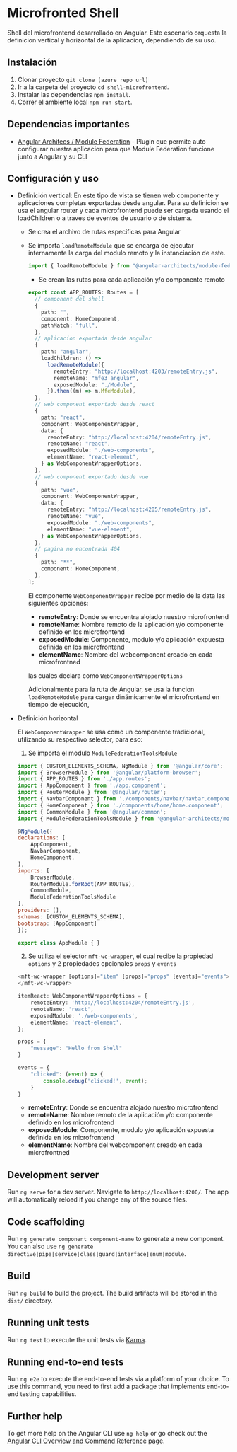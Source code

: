 # Microfronted Shell

Shell del microfrontend desarrollado en Angular.
Este escenario orquesta la definicion vertical y horizontal de la aplicacion, dependiendo de su uso.

## Instalación

1. Clonar proyecto `git clone [azure repo url]`
2. Ir a la carpeta del proyecto `cd shell-microfrontend`.
3. Instalar las dependencias `npm install`.
4. Correr el ambiente local `npm run start`.

## Dependencias importantes

- [Angular Architecs / Module Federation](https://www.npmjs.com/package/@angular-architects/module-federation) - Plugin que permite auto configurar nuestra aplicacion para que Module Federation funcione junto a Angular y su CLI

## Configuración y uso

- Definición vertical: En este tipo de vista se tienen web componente y aplicaciones completas exportadas desde angular. Para su definicion se usa el angular router y cada microfrontend puede ser cargada usando el loadChildren o a traves de eventos de usuario o de sistema.

  - Se crea el archivo de rutas especificas para Angular
  - Se importa `loadRemoteModule` que se encarga de ejecutar internamente la carga del modulo remoto y la instanciación de este.

    ```ts
    import { loadRemoteModule } from "@angular-architects/module-federation";
    ```

    - Se crean las rutas para cada aplicación y/o componente remoto

    ```ts
    export const APP_ROUTES: Routes = [
      // component del shell
      {
        path: "",
        component: HomeComponent,
        pathMatch: "full",
      },
      // aplicacion exportada desde angular
      {
        path: "angular",
        loadChildren: () =>
          loadRemoteModule({
            remoteEntry: "http://localhost:4203/remoteEntry.js",
            remoteName: "mfe3_angular",
            exposedModule: "./Module",
          }).then((m) => m.MfeModule),
      },
      // web component exportado desde react
      {
        path: "react",
        component: WebComponentWrapper,
        data: {
          remoteEntry: "http://localhost:4204/remoteEntry.js",
          remoteName: "react",
          exposedModule: "./web-components",
          elementName: "react-element",
        } as WebComponentWrapperOptions,
      },
      // web component exportado desde vue
      {
        path: "vue",
        component: WebComponentWrapper,
        data: {
          remoteEntry: "http://localhost:4205/remoteEntry.js",
          remoteName: "vue",
          exposedModule: "./web-components",
          elementName: "vue-element",
        } as WebComponentWrapperOptions,
      },
      // pagina no encontrada 404
      {
        path: "**",
        component: HomeComponent,
      },
    ];
    ```

    El componente `WebComponentWrapper` recibe por medio de la data las siguientes opciones:

    - **remoteEntry**: Donde se encuentra alojado nuestro microfrontend
    - **remoteName**: Nombre remoto de la aplicación y/o componente definido en los microfrontend
    - **exposedModule**: Componente, modulo y/o aplicación expuesta definida en los microfrontend
    - **elementName**: Nombre del webcomponent creado en cada microfrontned

    las cuales declara como `WebComponentWrapperOptions`

    Adicionalmente para la ruta de Angular, se usa la funcion `loadRemoteModule` para cargar dinámicamente el microfrontend en tiempo de ejecución,

- Definición horizontal

  El `WebComponentWrapper` se usa como un componente tradicional, utilizando su respectivo selector, para eso:

  1. Se importa el modulo `ModuleFederationToolsModule`

  ```js
  import { CUSTOM_ELEMENTS_SCHEMA, NgModule } from '@angular/core';
  import { BrowserModule } from '@angular/platform-browser';
  import { APP_ROUTES } from './app.routes';
  import { AppComponent } from './app.component';
  import { RouterModule } from '@angular/router';
  import { NavbarComponent } from './components/navbar/navbar.component';
  import { HomeComponent } from './components/home/home.component';
  import { CommonModule } from '@angular/common';
  import { ModuleFederationToolsModule } from '@angular-architects/module-federation-tools';

  @NgModule({
  declarations: [
      AppComponent,
      NavbarComponent,
      HomeComponent,
  ],
  imports: [
      BrowserModule,
      RouterModule.forRoot(APP_ROUTES),
      CommonModule,
      ModuleFederationToolsModule
  ],
  providers: [],
  schemas: [CUSTOM_ELEMENTS_SCHEMA],
  bootstrap: [AppComponent]
  });

  export class AppModule { }

  ```

  2. Se utiliza el selector `mft-wc-wrapper`, el cual recibe la propiedad `options` y 2 propiedades opcionales `props` y `events`

  ```ts
  <mft-wc-wrapper [options]="item" [props]="props" [events]="events">
  </mft-wc-wrapper>

  itemReact: WebComponentWrapperOptions = {
      remoteEntry: 'http://localhost:4204/remoteEntry.js',
      remoteName: 'react',
      exposedModule: './web-components',
      elementName: 'react-element',
  };

  props = {
      "message": "Hello from Shell"
  }

  events = {
      "clicked": (event) => {
          console.debug('clicked!', event);
      }
  }
  ```

  - **remoteEntry**: Donde se encuentra alojado nuestro microfrontend
  - **remoteName**: Nombre remoto de la aplicación y/o componente definido en los microfrontend
  - **exposedModule**: Componente, modulo y/o aplicación expuesta definida en los microfrontend
  - **elementName**: Nombre del webcomponent creado en cada microfrontned

## Development server

Run `ng serve` for a dev server. Navigate to `http://localhost:4200/`. The app will automatically reload if you change any of the source files.

## Code scaffolding

Run `ng generate component component-name` to generate a new component. You can also use `ng generate directive|pipe|service|class|guard|interface|enum|module`.

## Build

Run `ng build` to build the project. The build artifacts will be stored in the `dist/` directory.

## Running unit tests

Run `ng test` to execute the unit tests via [Karma](https://karma-runner.github.io).

## Running end-to-end tests

Run `ng e2e` to execute the end-to-end tests via a platform of your choice. To use this command, you need to first add a package that implements end-to-end testing capabilities.

## Further help

To get more help on the Angular CLI use `ng help` or go check out the [Angular CLI Overview and Command Reference](https://angular.io/cli) page.
